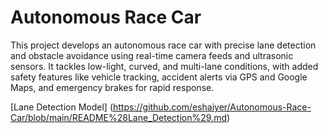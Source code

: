 # Autonomous Race Car

This project develops an autonomous race car with precise lane detection and obstacle avoidance using real-time camera feeds and ultrasonic sensors. It tackles low-light, curved, and multi-lane conditions, with added safety features like vehicle tracking, accident alerts via GPS and Google Maps, and emergency brakes for rapid response.

[Lane Detection Model] (https://github.com/eshaiyer/Autonomous-Race-Car/blob/main/README%28Lane_Detection%29.md)